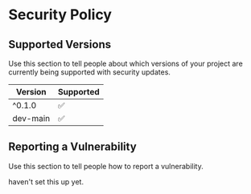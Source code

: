 # Security Policy

## Supported Versions

Use this section to tell people about which versions of your project are
currently being supported with security updates.

| Version | Supported          |
| ------- | ------------------ |
| ^0.1.0  | :white_check_mark: |
| dev-main  | :white_check_mark: |


## Reporting a Vulnerability

Use this section to tell people how to report a vulnerability.

haven't set this up yet. 

